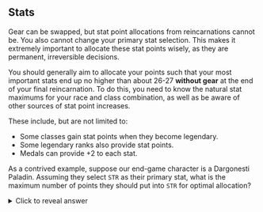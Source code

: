 &nbsp;
## Stats

Gear can be swapped, but stat point allocations from reincarnations cannot be. You also cannot change your primary stat selection. This makes it extremely important to allocate these stat points wisely, as they are permanent, irreversible decisions.

You should generally aim to allocate your points such that your most important stats end up no higher than about 26-27 **without gear** at the end of your final reincarnation. To do this, you need to know the natural stat maximums for your race and class combination, as well as be aware of other sources of stat point increases.

These include, but are not limited to:
- Some classes gain stat points when they become legendary.
- Some legendary ranks also provide stat points.
- Medals can provide +2 to each stat.

As a contrived example, suppose our end-game character is a Dargonesti Paladin. Assuming they select `STR` as their primary stat, what is the maximum number of points they should put into `STR` for optimal allocation?

<details>
  <summary>Click to reveal answer</summary>
  
  The maximum natural roll for a Dargonesti Paladin's `STR` is 19. Selecting it as their primary stat increases it to 20. 
  They gain +2 from the Legendary Righteous Indignation rank, increasing it to 22.
  They can also gain +2 from their medal, increasing it to 24.
Thus, they should allocate no more than about 2 or 3 points to `STR` (to end up at 26 or 27). They should never allocate more than 3.
</details>
